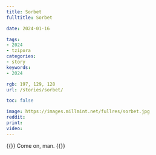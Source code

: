 ```yaml
---
title: Sorbet
fulltitle: Sorbet

date: 2024-01-16

tags:
- 2024
- tzipora
categories:
- story
keywords:
- 2024

rgb: 197, 129, 128
url: /stories/sorbet/

toc: false

image: https://images.millmint.net/fullres/sorbet.jpg
reddit:
print:
video:
---
```

{{<hint caption>}}
Come on, man.
{{</hint>}}